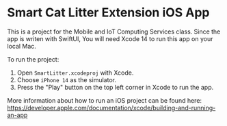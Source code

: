 #  Smart Cat Litter Extension iOS App
This is a project for the Mobile and IoT Computing Services class.
Since the app is writen with SwiftUI, You will need Xcode 14 to run this app on your local Mac.

To run the project:
1. Open ```SmartLitter.xcodeproj``` with Xcode.
2. Choose ```iPhone 14``` as the simulator.
3. Press the "Play" button on the top left corner in Xcode to run the app.

More information about how to run an iOS project can be found here: https://developer.apple.com/documentation/xcode/building-and-running-an-app




